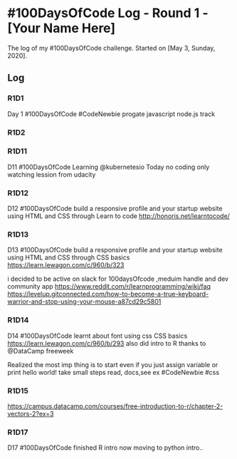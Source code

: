 # #100DaysOfCode Log - Round 1 - [Your Name Here]

The log of my #100DaysOfCode challenge. Started on [May 3, Sunday, 2020].

## Log

### R1D1 
Day 1 #100DaysOfCode #CodeNewbie progate javascript node.js track

### R1D2

### R1D11
D11 #100DaysOfCode Learning 
@kubernetesio
Today no coding only watching lession from udacity 


### R1D12
D12 #100DaysOfCode 
build a responsive profile and your startup website using HTML and CSS through 
Learn to code http://honoris.net/learntocode/

### R1D13
D13 #100DaysOfCode 
build a responsive profile and your startup website using HTML and CSS through 
CSS basics https://learn.lewagon.com/c/960/b/323

i decided to be active on slack for 100daysOfcode ,meduim handle and dev community app
https://www.reddit.com/r/learnprogramming/wiki/faq
https://levelup.gitconnected.com/how-to-become-a-true-keyboard-warrior-and-stop-using-your-mouse-a87cd29c5801

### R1D14
D14 #100DaysOfCode 
learnt about font using css
CSS basics https://learn.lewagon.com/c/960/b/293 
also did intro to R thanks to 
@DataCamp
 freeweek

Realized the most imp thing is to start even if you just assign variable or print hello world! take small steps read, docs,see ex
#CodeNewbie #css

### R1D15
https://campus.datacamp.com/courses/free-introduction-to-r/chapter-2-vectors-2?ex=3

### R1D17
D17 #100DaysOfCode 
 finished R intro now moving to python intro..
